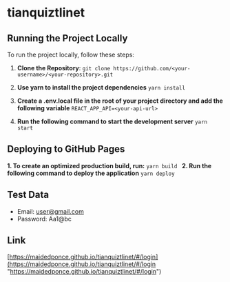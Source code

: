 # tianquiztlinet

## Running the Project Locally

To run the project locally, follow these steps:

1. **Clone the Repository**:
   `git clone https://github.com/<your-username>/<your-repository>.git`
2. **Use yarn to install the project dependencies**
   `yarn install`

3. **Create a .env.local file in the root of your project directory and add the following variable**
   `REACT_APP_API=<your-api-url>
`
4. **Run the following command to start the development server**
   `yarn start`

## Deploying to GitHub Pages

**1. To create an optimized production build, run:**
`yarn build
`
**2. Run the following command to deploy the application**
`yarn deploy
`

## Test Data

- Email: user@gmail.com
- Password: Aa1@bc

## Link
[https://maidedponce.github.io/tianquiztlinet/#/login](https://maidedponce.github.io/tianquiztlinet/#/login "https://maidedponce.github.io/tianquiztlinet/#/login")

